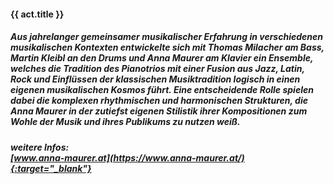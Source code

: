 #### **{{ act.title }}**

##### Aus jahrelanger gemeinsamer musikalischer Erfahrung in verschiedenen musikalischen Kontexten entwickelte sich mit **Thomas Milacher** am Bass, **Martin Kleibl** an den Drums und **Anna Maurer** am Klavier ein Ensemble, welches die Tradition des Pianotrios mit einer Fusion aus Jazz, Latin, Rock und Einflüssen der klassischen Musiktradition logisch in einen eigenen musikalischen Kosmos führt. Eine entscheidende Rolle spielen dabei die komplexen rhythmischen und harmonischen Strukturen, die Anna Maurer in der zutiefst eigenen Stilistik ihrer Kompositionen zum Wohle der Musik und ihres Publikums zu nutzen weiß.

##### weitere Infos:<br>[www.anna-maurer.at](https://www.anna-maurer.at/){:target="_blank"}
